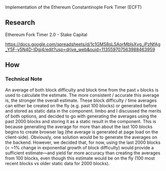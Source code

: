 Implementation of the Ethereum Constantinople Fork Timer (ECFT)

## Research 

Ethereum Fork Timer 2.0 - Stake Capital

https://docs.google.com/spreadsheets/d/1c1GMS8sLSAorMblsXvg_iPzNfAg_Y5F-y5N4D-IDgj4/edit?usp=drive_web&ouid=113559707563988463959

## How

### Technical Note

An average of both block difficulty and block time from the past `x` blocks is used to calculate the estimate. The more consistent / accurate this average is, the stronger the overall estimate. These block difficulty / time averages can either be created on the fly (e.g. past 100 blocks) or generated before and stored as static data in the component. Iimbo and I discussed the merits of both options, and decided to go with generating the averages using the past 2000 blocks and storing it as a static result in the component. This is because generating the average for more than about the last 100 blocks begins to create browser lag (the average is generated at page load on the client-side). Obviously, one solution would be to generate the averages on the backend. However, we decided that, for now, using the last 2000 blocks (< ~1% change in exponential growth of block difficulty) would provide a sufficient estimate—and yield far more accuracy than creating the averages from 100 blocks, even though this estimate would be on the fly (100 most recent blocks vs older static data for 2000 blocks).
